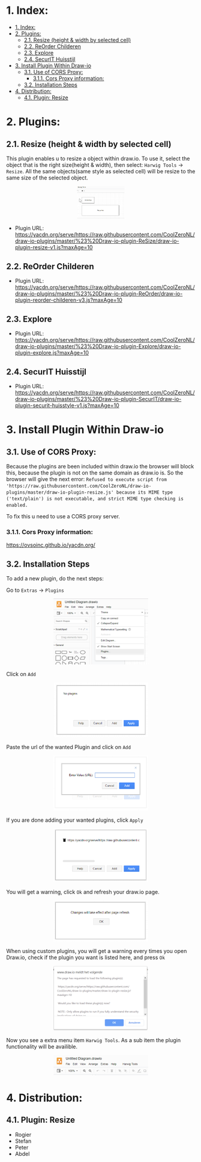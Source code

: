 # 1. Index:

<!-- TOC -->

- [1. Index:](#1-index)
- [2. Plugins:](#2-plugins)
    - [2.1. Resize (height & width by selected cell)](#21-resize-height--width-by-selected-cell)
    - [2.2. ReOrder Childeren](#22-reorder-childeren)
    - [2.3. Explore](#23-explore)
    - [2.4. SecurIT Huisstijl](#24-securit-huisstijl)
- [3. Install Plugin Within Draw-io](#3-install-plugin-within-draw-io)
    - [3.1. Use of CORS Proxy:](#31-use-of-cors-proxy)
        - [3.1.1. Cors Proxy information:](#311-cors-proxy-information)
    - [3.2. Installation Steps](#32-installation-steps)
- [4. Distribution:](#4-distribution)
    - [4.1. Plugin: Resize](#41-plugin-resize)

<!-- /TOC -->

# 2. Plugins:

## 2.1. Resize (height & width by selected cell)
This plugin enables u to resize a object within draw.io. To use it, select the object that is the right size(height & width), then select: `Harwig Tools` -> `Resize`. All the same objects(same style as selected cell) will be resize to the same size of the selected object.

<p align="center">
  <img width="25%" src="./readme.images/example-draw-io-plugin-resize.gif">
</p>

- Plugin URL: https://yacdn.org/serve/https://raw.githubusercontent.com/CoolZeroNL/draw-io-plugins/master/%23%20Draw-io-plugin-ReSize/draw-io-plugin-resize-v1.js?maxAge=10

## 2.2. ReOrder Childeren
- Plugin URL: https://yacdn.org/serve/https://raw.githubusercontent.com/CoolZeroNL/draw-io-plugins/master/%23%20Draw-io-plugin-ReOrder/draw-io-plugin-reorder-childeren-v3.js?maxAge=10

## 2.3. Explore
- Plugin URL: https://yacdn.org/serve/https://raw.githubusercontent.com/CoolZeroNL/draw-io-plugins/master/%23%20Draw-io-plugin-Explore/draw-io-plugin-explore.js?maxAge=10

## 2.4. SecurIT Huisstijl
<!-- 
- more information: https://github.com/holroy/draw.io-plugins/wiki/Dissected-Example-Plugin
- more information: https://code.greenhost.net/totem/ind/tree/ca8b1b90ad23b8fa1800b8e055a7ee3bd9df9bb8/grapheditorxblock/src/stencils 
- more information: https://yacdn.org/serve/https://gist.githubusercontent.com/lindapadilla/5974598/raw/0c80ac0f4d03234bffb50cb14eda0a9b23f6e07a/customizeBPMN
-->

- Plugin URL: https://yacdn.org/serve/https://raw.githubusercontent.com/CoolZeroNL/draw-io-plugins/master/%23%20Draw-io-plugin-SecurIT/draw-io-plugin-securit-huisstyle-v1.js?maxAge=10

# 3. Install Plugin Within Draw-io

## 3.1. Use of CORS Proxy:
Because the plugins are been included within draw.io the browser will block this, because the plugin is not on the same domain as draw.io is. So the browser will give the next error: `Refused to execute script from 'https://raw.githubusercontent.com/CoolZeroNL/draw-io-plugins/master/draw-io-plugin-resize.js' because its MIME type ('text/plain') is not executable, and strict MIME type checking is enabled.` 

To fix this u need to use a CORS proxy server.

### 3.1.1. Cors Proxy information:
https://ovsoinc.github.io/yacdn.org/

## 3.2. Installation Steps
To add a new plugin, do the next steps:

Go to `Extras` -> `Plugins`

<p align="center">
  <img width="50%" src="./readme.images/01-plugins.png">
</p>

Click on `Add`

<p align="center">
  <img width="50%" src="./readme.images/02-plugins-list.png">
</p>

Paste the url of the wanted Plugin and click on `Add`

<p align="center">
  <img width="50%" src="./readme.images/03-plugin-add-url.png">
</p>

If you are done adding your wanted plugins, click `Apply`

<p align="center">
  <img width="50%" src="./readme.images/04-plugins-added.png">
</p>

You will get a warning, click `Ok` and refresh your draw.io page.
<p align="center">
  <img width="50%" src="./readme.images/05-plugins-added-applyed.png">
</p>

When using custom plugins, you will get a warning every times you open Draw.io, check if the plugin you want is listed here, and press `Ok`

<p align="center">
  <img width="50%" src="./readme.images/06-plugin-warning.png">
</p>

Now you see a extra menu item `Harwig Tools`. As a sub item the plugin functionality will be availible.
<p align="center">
  <img width="50%" src="./readme.images/07-menu-harwig.png">
</p>




# 4. Distribution:

## 4.1. Plugin: Resize
- Rogier
- Stefan
- Peter
- Abdel
